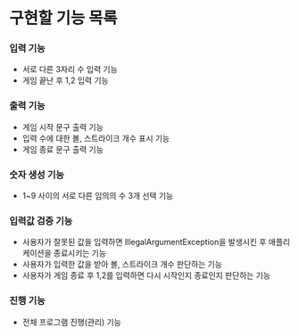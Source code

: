 # 구현할 기능 목록

### 입력 기능

- 서로 다른 3자리 수 입력 기능
- 게임 끝난 후 1,2 입력 기능

### 출력 기능

- 게임 시작 문구 출력 기능
- 입력 수에 대한 볼, 스트라이크 개수 표시 기능
- 게임 종료 문구 출력 기능

### 숫자 생성 기능

- 1~9 사이의 서로 다른 임의의 수 3개 선택 기능

### 입력값 검증 기능

- 사용자가 잘못된 값을 입력하면 IllegalArgumentException을 발생시킨 후 애플리케이션을 종료시키는 기능
- 사용자가 입력한 값을 받아 볼, 스트라이크 개수 판단하는 기능
- 사용자가 게임 종료 후 1,2를 입력하면 다시 시작인지 종료인지 판단하는 기능

### 진행 기능

- 전체 프로그램 진행(관리) 기능

